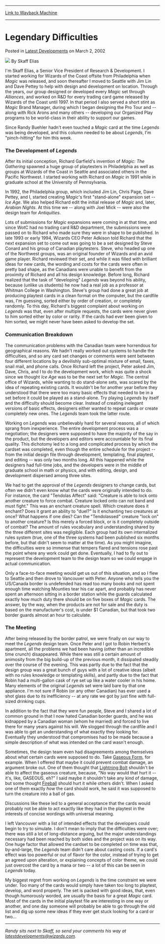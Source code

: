 
---
[Link to Wayback Machine](https://web.archive.org/web/20150419150927/http://magic.wizards.com/en/articles/archive/latest-developments/legendary-difficulties-2002-03-02)

[_metadata_:author]:- "Skaff Elias"
[_metadata_:generator]:- "Drupal 7 (http://drupal.org)"
[_metadata_:node]:- "287411"
[_metadata_:publish_date]:- "2002-03-02"
[_metadata_:source]:- "div-main-content"
[_metadata_:title]:- "Legendary Difficulties"
[_metadata_:wayback_capture_timestamp]:- "2015-04-19 15:09:27"
[_metadata_:wayback_raw_url]:- "https://web.archive.org/web/20150419150927id_/http://magic.wizards.com/en/articles/archive/latest-developments/legendary-difficulties-2002-03-02"
[_metadata_:wayback_url]:- "http://magic.wizards.com/en/articles/archive/latest-developments/legendary-difficulties-2002-03-02"
---


Legendary Difficulties
======================



 Posted in [Latest Developments](/en/articles/columns/latest-developments-archive)
 on March 2, 2002 






![](https://media.magic.wizards.com/styles/auth_small/public/images/person/authorpic_skaffelias.jpg)
By Skaff Elias











I'm Skaff Elias, a Senior Vice President of Research & Development. I started working for Wizards of the Coast offsite from Philadelphia when *Magic* was released, and soon thereafter I moved to Seattle with Jim Lin and Dave Pettey to help with design and development on location. Through the years, our group designed or developed every *Magic* set through *Alliances*, and worked on R&D for every trading card game released by Wizards of the Coast until 1997. In that period I also served a short stint as *Magic* Brand Manager, during which I began designing the Pro Tour and -- along with Rick Arons and many others -- developing our Organized Play programs to be world-class in their ability to support our games.


Since Randy Buehler hadn't even touched a *Magic* card at the time *Legends* was being developed, and this column needed to be about *Legends*, I'm "pinch-hitting" for him this week.


### The Development of *Legends*


After its initial conception, Richard Garfield's invention of *Magic: The Gathering* spawned a huge group of playtesters in Philadelphia as well as groups at Wizards of the Coast in Seattle and associated others in the Pacific Northwest. I started working with Richard on *Magic* in 1991 while in graduate school at the University of Pennsylvania.


In 1992, the Philadelphia group, which included Jim Lin, Chris Page, Dave Pettey, and I, started creating *Magic*'s first "stand-alone" expansion set -- *Ice Age*. We also helped Richard edit the initial release of *Magic* and, later, *Arabian Nights*. At this time we -- along with Joel Mick -- were also the design team for *Antiquities*.


Lots of submissions for *Magic* expansions were coming in at that time, and since WotC had no trading card R&D department, the submissions were passed on to Richard who made sure they were in shape to be published. In late 1993 or early 1994, Wizards CEO Peter Adkison told Richard that the next expansion set to come out was going to be a set designed by Steve Conard and his group of Canadian playtesters. Steve, who headed up one of the Northwest groups, was an original founder of Wizards and an avid game player. Richard reviewed their set, and while it was filled with brilliant ideas for new cards, the wording and costs for the cards were often in pretty bad shape, as the Canadians were unable to benefit from the proximity of Richard and all his design knowledge. Before long, Richard realized that the task of "developing" *Legends* was beyond his ability, because (unlike us students) he now had a real job as a professor at Whitman College in Washington. Steve's group had done a great job at producing playtest cards in a clean format on the computer, but the cardfile was, I'm guessing, sorted either by order of creation, or completely randomly. To this day, Richard's biggest complaint about working on *Legends* was that, even after multiple requests, the cards were never given to him sorted either by color or rarity. If the cards had ever been given to him sorted, we might never have been asked to develop the set.


### Communication Breakdown


The communication problems with the Canadian team were horrendous for geographical reasons. We hadn't really worked out systems to handle the difficulties, and so any card set changes or comments were sent between four different locations by a devilishly sub-optimal mixture of email, faxes, snail mail, and phone calls. Once Richard left the project, Peter asked Jim, Dave, Chris, and I to do the development work, which was quite a shock since we thought *Ice Age* was to be the next set for *Magic*. The central office of Wizards, while wanting to do stand-alone sets, was scared by the idea of repeating existing cards. It wouldn't be for another year before they understood that there were too many basic effects that needed to be in a set before it could be played as a stand-alone. Try playing *Legends* by itself and the difficulty should become clear. Instead of creating inelegant versions of basic effects, designers either wanted to repeat cards or create completely new ones. The *Legends* team took the latter route.


Working on *Legends* was unbelievably hard for several reasons, all of which sprang from inexperience. The entire development process was a negotiation; the designers were supposed to have the majority of the say in the product, but the developers and editors were accountable for its final quality. This dichotomy led to a long and complicated process by which the cardset was completed, even though the entire schedule for the project -- from the initial design file through development, templating, final playtest, and editing -- was only two months long. All this happened while the designers had full-time jobs, and the developers were in the middle of graduate school in math or physics, and with editing, design, and development dispersed among three sites.


We had to get the approval of the *Legends* designers to change cards, but often we didn't even know what the cards were originally intended to do. For instance, the card "Tendolas Affect" said: "Creature is able to lock onto another creature to force combat. Creature locked onto can not band and must fight." This was an enchant creature spell. Which creature does it enchant? Does it grant an ability to "duel?" Is it enchanting two creatures at once? What happens if one dies? Can the "Tendolassed" creature "lock on" to another creature? Is this merely a forced block, or is it completely outside of combat? The amount of rules vocabulary and understanding shared by the three different sites was negligible. Each group had its own internalized rules system (true, one of the three systems had been published six months before, but that didn't seem to matter at the time). As you might imagine, the difficulties were so immense that tempers flared and tensions rose past the point where any work could get done. Eventually, I had to fly out to represent the development team to the design team so we could engage in actual communication.


Only a face-to-face meeting would get us out of this situation, and so I flew to Seattle and then drove to Vancouver with Peter. Anyone who tells you the US/Canada border is undefended has read too many books and not spent enough time watching Mounties tear his car apart, and probably has never spent an afternoon sitting in a border station while the guards calculated exactly how much duty there should be on five boxes of *Magic* cards. The answer, by the way, when the products are not for sale and the duty is based on the manufacturer's cost, is under $1 Canadian, but that took two border guards almost an hour to calculate.


### The Meeting


After being released by the border patrol, we were finally on our way to meet the *Legends* design team. Once Peter and I got to Robin Herbert's apartment, all the problems we had been having (other than an incredible time crunch) disappeared. While there was still a certain amount of animosity from the big build-up of the previous month, it dissipated steadily over the course of the evening. This was partly due to the fact that the design group was a great bunch of guys with a lot of creative ideas (albeit with no rules knowledge or templating skills), and partly due to the fact that Robin had a multi-gallon cask of rye set up like a water cooler in his home. Many elements of the original *Legends* set were laid bare by that one appliance. I'm not sure if Robin (or any other Canadian) has ever used a shot glass due to its inefficiency -- at any rate we got by just fine with full-sized drinking cups.


In addition to the fact that they were fun people, Steve and I shared a lot of common ground in that I now hated Canadian border guards, and he was kidnapped by a Canadian woman (whom he married) and forced to live there for many years against his will. We slogged through the cardfile and I was able to get an understanding of what exactly they looking for. Eventually they understood that compromises had to be made because a simple description of what was intended on the card wasn't enough.


Sometimes, the design team even had disagreements among themselves about what certain cards were supposed to do. Take [Gaseous Form](http://gatherer.wizards.com/Pages/Card/Details.aspx?name=Gaseous+Form), for example. When I offered that maybe it could prevent combat damage, an argument broke out. One of them thought that [Lightning Bolt](http://gatherer.wizards.com/Pages/Card/Details.aspx?name=Lightning+Bolt) shouldn't be able to affect the gaseous creature, because, "No way would that hurt it -- it's, like, GASEOUS, eh?" I said maybe it shouldn't take any kind of damage, but some thought [Fireball](http://gatherer.wizards.com/Pages/Card/Details.aspx?name=Fireball) should hurt it while others didn't. When I asked one of them exactly *how* the card should work, he said it was supposed to turn the creature into a ball of gas.


Discussions like these led to a general acceptance that the cards would probably not be able to act exactly like they had in the playtest in the interests of concise wordings with universal meaning.


I left Vancouver with a list of intended effects that the developers could begin to try to simulate. I don't mean to imply that the difficulties were over; there was still a lot of long-distance arguing, but the major understandings necessary had been reached by both sides and the project was on its way. One huge factor that allowed the cardset to be completed on time was that, by-and-large, the *Legends* team didn't care about casting costs. If a card's effect was too powerful or out of flavor for the color, instead of trying to get an agreed upon alteration, or explaining concepts of color theme, we could just overcost the card by a mana or two -- a lot of this can be seen in *Legends* today.


My biggest regret from working on *Legends* is the time constraint we were under. Too many of the cards would simply have taken too long to playtest, develop, and word properly. The set is packed with good ideas, that, even though humorously worded, are usually the basis for a great *Magic* card. Most of the cards in the initial playtest file are interesting in one way or another, and one day someone will probably be able to go through the old list and dig up some new ideas if they ever get stuck looking for a card or two...




---

*Randy sits next to Skaff, so send your comments his way at latestdevelopments@wizards.com.*








